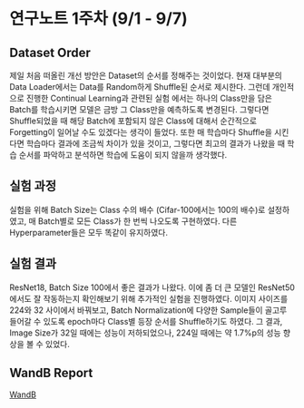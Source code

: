 # 연구노트 1주차 (9/1 - 9/7)
## Dataset Order
제일 처음 떠올린 개선 방안은 Dataset의 순서를 정해주는 것이었다. 현재 대부분의 Data Loader에서는 Data를 Random하게 Shuffle된 순서로 제시한다. 그런데 개인적으로 진행한 Continual Learning과 관련된 실험 에서는 하나의 Class만을 담은 Batch를 학습시키면 모델은 금방 그 Class만을 예측하도록 변경된다.
그렇다면 Shuffle되었을 때 해당 Batch에 포함되지 않은 Class에 대해서 순간적으로 Forgetting이 일어날 수도 있겠다는 생각이 들었다. 또한 매 학습마다 Shuffle을 시킨다면 학습마다 결과에 조금씩 차이가 있을 것이고, 그렇다면 최고의 결과가 나왔을 때 학습 순서를 파악하고 분석하면 학습에 도움이 되지 않을까 생각했다.

## 실험 과정
실험을 위해 Batch Size는 Class 수의 배수 (Cifar-100에서는 100의 배수)로 설정하였고, 매 Batch별로 모든 Class가 한 번씩 나오도록 구현하였다. 다른 Hyperparameter들은 모두 똑같이 유지하였다.


## 실험 결과
ResNet18, Batch Size 100에서 좋은 결과가 나왔다. 이에 좀 더 큰 모델인 ResNet50에서도 잘 작동하는지 확인해보기 위해 추가적인 실험을 진행하였다. 이미지 사이즈를 224와 32 사이에서 바꿔보고, Batch Normalization에 다양한 Sample들이 골고루 들어갈 수 있도록 epoch마다 Class별 등장 순서를 Shuffle하기도 하였다. 그 결과, Image Size가 32일 때에는 성능이 저하되었으나, 224일 때에는 약 1.7%p의 성능 향상을 볼 수 있었다.  

## WandB Report
[WandB](https://api.wandb.ai/links/oso0310/u6s45ncx)
